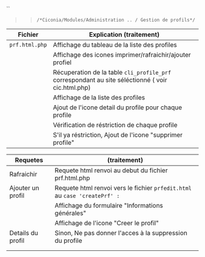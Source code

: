 
 ``
   >> ``/*Ciconia/Modules/Administration .. / Gestion de profils*/``
  
|Fichier         | Explication (traitement)                                                                               |
|----------------| ------------------------------                                                                         |
|`prf.html.php`  | Affichage du tableau de la liste des profiles  |
|                | Affichage des icones imprimer/rafraichir/ajouter profiel |
|                | Récuperation de la table `cli_profile_prf` correspondant au site séléctionné ( voir cic.html.php) |
|                | Affichage de la liste des profiles |
|                | Ajout de l'icone detail du profile pour chaque profile                                     |
|                | Vérification de réstriction de chaque profile                                              |
|                | S'il ya réstriction, Ajout de l'icone "supprimer profile"                                  |


|Requetes            |  (traitement)                                                                              |
|----------------    | ------------------------------                                                             |
|  Rafraichir        | Requete html renvoi au debut du fichier prf.html.php                                       |
|  Ajouter un profil | Requete html renvoi vers le fichier `prfedit.html` au `case 'createPrf' :`                 |
|                    | Affichage du formulaire "Informations générales"                                           |
|                    | Affichage de l'icone "Creer le profil"                                           |
| Details du profil  | Sinon, Ne pas donner l'acces à la suppression du profile                                   |
|                    |                                                                              |
|                    |                                                                              |
